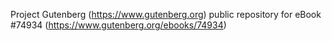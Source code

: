 Project Gutenberg (https://www.gutenberg.org) public repository for
eBook #74934 (https://www.gutenberg.org/ebooks/74934)
